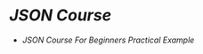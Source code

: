 <!-- Author: Daniel Benjamin Perez Morales -->
<!-- GitHub: https://github.com/DanielBenjaminPerezMoralesDev13 -->
<!-- Gitlab: https://gitlab.com/DanielBenjaminPerezMoralesDev13 -->
<!-- Email: danielperezdev@proton.me -->

# ***JSON Course***

- *JSON Course For Beginners Practical Example*

